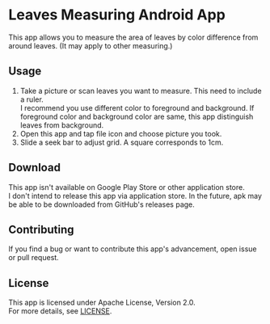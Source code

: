 # Leaves Measuring Android App

This app allows you to measure the area of leaves by color difference from around leaves.
(It may apply to other measuring.)

## Usage
1. Take a picture or scan leaves you want to measure. This need to include a ruler.  
I recommend you use different color to foreground and background.
If foreground color and background color are same, this app distinguish leaves from background.  
2. Open this app and tap file icon and choose picture you took.
3. Slide a seek bar to adjust grid. A square corresponds to 1cm.

## Download
This app isn't available on Google Play Store or other application store.  
I don't intend to release this app via application store.
In the future, apk may be able to be downloaded from GitHub's releases page.

## Contributing
If you find a bug or want to contribute this app's advancement, open issue or pull request.

## License
This app is licensed under Apache License, Version 2.0.  
For more details, see [LICENSE](LICENSE).
